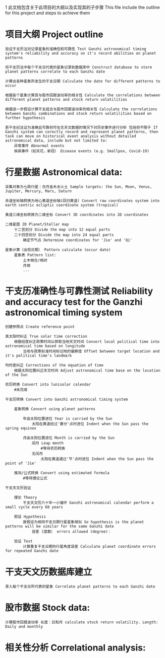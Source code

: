 1
此文档包含关于此项目的大纲以及实现其的子步骤
This file include the outline for this project and steps to achieve them

# 项目大纲 Project outline

	验证干支历法对记录星象的准确性和可靠性 Test Ganzhi astronomical timing system's reliability and accuracy on it's record abilities on planet patterns

	将干支历法中每个干支日代表的星象记录到数据库中 Construct database to store planet patterns correlate to each Ganzhi date

	计算出各种星象所发生的干支日期 Calculate the date for different patterns to occur

	根据各个星象计算其与股市回报波动率的相关性 Calculate the correlations between different planet patterns and stock return volatilities

	根据进一步假设计算干支组合与股市回报波动率的相关性 Calculate the correlations between Ganzhi combinations and stock return volatilities based on further hypothesis

	若干支纪法证为准确且可靠则可在无天文数据的情况下对历史事件进行分析 包括但不限于 If Ganzhi system can corectly record and represent planet patterns, then task can move on historical event analysis without detailed astronomical data, include but not limited to:
		异常事件 Abnormal events
		疾病事件（如天花，新冠） Disease events (e.g. Smallpox, Covid-19)

# 行星数据 Astronomical data:

	采集对象为七政行星：日月金木水火土 Sample targets: the Sun, Moon, Venus, Jupiter, Mercury, Mars, Saturn

	赤道坐标轴转换为地心黄道坐标轴(回归黄道) Convert raw coordinates system into earth centric ecliptic coordinate system (tropical)

	黄道三维坐标转换为二维坐标 Convert 3D coordinates into 2D coordinates

	二维星图 2D Planet/Stellar map
		十二宫划分 Divide the map into 12 equal parts
		二十四宫划分 Divide the map into 24 equal parts
			确定节气点 Determine coordinates for 'Jie' and 'Qi'

	星象计算（出现日期） Pattern calculate (occur date)
		星象表 Pattern list:
			土木相合/相对
			月相
			...

# 干支历准确性与可靠性测试 Reliability and accuracy test for the Ganzhi astronomical timing system

	创建参照点 Create reference point

	真太阳时纠正 True solar time correction
		根据经度纠正政策时间以获取当地天文时间 Convert local political time into astronomical time based on longitude
			当地与政策标准时间标记地的偏移度 Offset between target location and it's political time's landmark

	均时差纠正 Corrections of the equation of time
		根据太阳位置纠正天文时间 Adjust astronomical time base on the location of the Sun

	农历转换 Convert into lunisolar calendar
		#未完成

	干支历转换 Convert into Ganzhi astronomical timing system
	
		星象转换 Convert using planet patterns

			年由太阳位置进位 Year is carried by the Sun
				太阳在黄道经过'春分'点时进位 Indent when the Sun pass the spring equinox

			月由太阳位置进位 Month is carried by the Sun
				闰月 Leap month
					#等待农历转换
				无闰月
					太阳在黄道通过'节'点时进位 Indent when the Sun pass the point of 'Jie'
		
		推测/公式转换 Convert using estimated formula
			#等待理论公式
	
	干支天文历验证

		理论 Theory
			干支天文历六十年一小循环 Ganzhi astronomical calendar perform a small cycle every 60 years

		假设 Hypothesis
			故假设为相同干支日期行星星象相似 So hypothesis is the planet patterns will be similar for the same Ganzhi date
				容差 (度数） errors allowed (degree)：

		验证 Test
			计算重复干支日期的行星角度误差 Calculate planet coordinate errors for repeated Ganzhi date

# 干支天文历数据库建立 

	录入每个干支日所代表的星象 Correlate planet patterns to each Ganzhi date

# 股市数据 Stock data:

	计算股市回报波动率 长度：日和月 calculate stock return volatility. Length: Daily and monthly

# 相关性分析 Correlational analysis:
	

